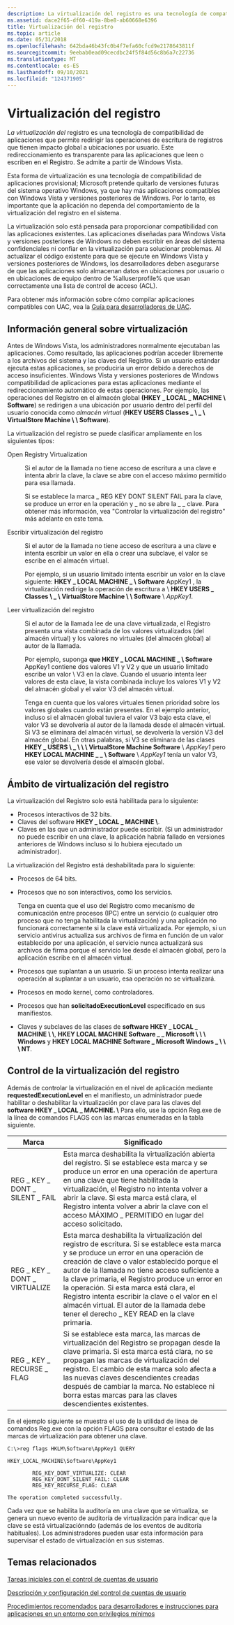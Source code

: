 ```yaml
---
description: La virtualización del registro es una tecnología de compatibilidad de aplicaciones que permite redirigir las operaciones de escritura de registros que tienen impacto global a ubicaciones por usuario.
ms.assetid: dace2f65-df60-419a-8be8-ab60668e6396
title: Virtualización del registro
ms.topic: article
ms.date: 05/31/2018
ms.openlocfilehash: 642bda46b43fc0b4f7efa60cfcd9e2178643811f
ms.sourcegitcommit: 9eebab0ead09cecdbc24f5f84d56c8b6a7c22736
ms.translationtype: MT
ms.contentlocale: es-ES
ms.lasthandoff: 09/10/2021
ms.locfileid: "124371905"
---
```

# <a name="registry-virtualization"></a>Virtualización del registro

*La virtualización del* registro es una tecnología de compatibilidad de aplicaciones que permite redirigir las operaciones de escritura de registros que tienen impacto global a ubicaciones por usuario. Este redireccionamiento es transparente para las aplicaciones que leen o escriben en el Registro. Se admite a partir de Windows Vista.

Esta forma de virtualización es una tecnología de compatibilidad de aplicaciones provisional; Microsoft pretende quitarlo de versiones futuras del sistema operativo Windows, ya que hay más aplicaciones compatibles con Windows Vista y versiones posteriores de Windows. Por lo tanto, es importante que la aplicación no dependa del comportamiento de la virtualización del registro en el sistema.

La virtualización solo está pensada para proporcionar compatibilidad con las aplicaciones existentes. Las aplicaciones diseñadas para Windows Vista y versiones posteriores de Windows no deben escribir en áreas del sistema confidenciales ni confiar en la virtualización para solucionar problemas. Al actualizar el código existente para que se ejecute en Windows Vista y versiones posteriores de Windows, los desarrolladores deben asegurarse de que las aplicaciones solo almacenan datos en ubicaciones por usuario o en ubicaciones de equipo dentro de %alluserprofile% que usan correctamente una lista de control de acceso (ACL).

Para obtener más información sobre cómo compilar aplicaciones compatibles con UAC, vea la [Guía para desarrolladores de UAC](/previous-versions/dotnet/articles/aa480150(v=msdn.10)).

## <a name="virtualization-overview"></a>Información general sobre virtualización

Antes de Windows Vista, los administradores normalmente ejecutaban las aplicaciones. Como resultado, las aplicaciones podrían acceder libremente a los archivos del sistema y las claves del Registro. Si un usuario estándar ejecuta estas aplicaciones, se produciría un error debido a derechos de acceso insuficientes. Windows Vista y versiones posteriores de Windows compatibilidad de aplicaciones para estas aplicaciones mediante el redireccionamiento automático de estas operaciones. Por ejemplo, las operaciones del Registro en el almacén global **(HKEY \_ LOCAL \_ MACHINE \\ Software**) se redirigen a una ubicación por usuario dentro del perfil del usuario conocida como *almacén virtual* (**HKEY USERS Classes \_ \\ <User SID> \_ \\ VirtualStore Machine \\ \\ Software**).

La virtualización del registro se puede clasificar ampliamente en los siguientes tipos:

<dl> <dt>

<span id="Open_Registry_Virtualization"></span><span id="open_registry_virtualization"></span><span id="OPEN_REGISTRY_VIRTUALIZATION"></span>Open Registry Virtualization
</dt> <dd>

Si el autor de la llamada no tiene acceso de escritura a una clave e intenta abrir la clave, la clave se abre con el acceso máximo permitido para esa llamada.

Si se establece la marca \_ REG KEY DONT SILENT FAIL para la clave, se produce un error en la operación y \_ no se abre la \_ \_ clave. Para obtener más información, vea "Controlar la virtualización del registro" más adelante en este tema.

</dd> <dt>

<span id="Write_Registry_Virtualization"></span><span id="write_registry_virtualization"></span><span id="WRITE_REGISTRY_VIRTUALIZATION"></span>Escribir virtualización del registro
</dt> <dd>

Si el autor de la llamada no tiene acceso de escritura a una clave e intenta escribir un valor en ella o crear una subclave, el valor se escribe en el almacén virtual.

Por ejemplo, si un usuario limitado intenta escribir un valor en la clave siguiente: **HKEY \_ LOCAL MACHINE \_ \\ Software** AppKey1 , la virtualización redirige la operación de escritura a \\  **HKEY USERS \_ Classes \\ <User SID> \_ \\ VirtualStore Machine \\ \\ Software** \\ *AppKey1*.

</dd> <dt>

<span id="Read_Registry_Virtualization"></span><span id="read_registry_virtualization"></span><span id="READ_REGISTRY_VIRTUALIZATION"></span>Leer virtualización del registro
</dt> <dd>

Si el autor de la llamada lee de una clave virtualizada, el Registro presenta una vista combinada de los valores virtualizados (del almacén virtual) y los valores no virtuales (del almacén global) al autor de la llamada.

Por ejemplo, suponga **que HKEY \_ LOCAL MACHINE \_ \\ Software** AppKey1 contiene dos valores V1 y V2 y que un usuario limitado escribe un valor \\  V3 en la clave. Cuando el usuario intenta leer valores de esta clave, la vista combinada incluye los valores V1 y V2 del almacén global y el valor V3 del almacén virtual.

Tenga en cuenta que los valores virtuales tienen prioridad sobre los valores globales cuando están presentes. En el ejemplo anterior, incluso si el almacén global tuviera el valor V3 bajo esta clave, el valor V3 se devolvería al autor de la llamada desde el almacén virtual. Si V3 se eliminara del almacén virtual, se devolvería la versión V3 del almacén global. En otras palabras, si V3 se eliminara de las clases **HKEY \_ USERS \\ <User SID> \_ \\ \\ \\ VirtualStore Machine Software** \\ *AppKey1* pero **HKEY LOCAL MACHINE \_ \_ \\ Software** \\ *AppKey1* tenía un valor V3, ese valor se devolvería desde el almacén global.

</dd> </dl>

## <a name="registry-virtualization-scope"></a>Ámbito de virtualización del registro

La virtualización del Registro solo está habilitada para lo siguiente:

-   Procesos interactivos de 32 bits.
-   Claves del software **HKEY \_ LOCAL \_ MACHINE \\**.
-   Claves en las que un administrador puede escribir. (Si un administrador no puede escribir en una clave, la aplicación habría fallado en versiones anteriores de Windows incluso si lo hubiera ejecutado un administrador).

La virtualización del Registro está deshabilitada para lo siguiente:

-   Procesos de 64 bits.
-   Procesos que no son interactivos, como los servicios.

    Tenga en cuenta que el uso del Registro como mecanismo de comunicación entre procesos (IPC) entre un servicio (o cualquier otro proceso que no tenga habilitada la virtualización) y una aplicación no funcionará correctamente si la clave está virtualizada. Por ejemplo, si un servicio antivirus actualiza sus archivos de firma en función de un valor establecido por una aplicación, el servicio nunca actualizará sus archivos de firma porque el servicio lee desde el almacén global, pero la aplicación escribe en el almacén virtual.

-   Procesos que suplantan a un usuario. Si un proceso intenta realizar una operación al suplantar a un usuario, esa operación no se virtualizará.
-   Procesos en modo kernel, como controladores.
-   Procesos que han **solicitadoExecutionLevel** especificado en sus manifiestos.
-   Claves y subclaves de las clases de **software HKEY \_ LOCAL \_ MACHINE \\ \\**, **HKEY LOCAL MACHINE Software \_ \_ Microsoft \\ \\ \\ Windows** y **HKEY LOCAL MACHINE Software \_ Microsoft Windows \_ \\ \\ \\ NT**.

## <a name="controlling-registry-virtualization"></a>Control de la virtualización del registro

Además de controlar la virtualización en el nivel de aplicación mediante **requestedExecutionLevel** en el manifiesto, un administrador puede habilitar o deshabilitar la virtualización por clave para las claves del **software HKEY \_ LOCAL \_ MACHINE. \\** Para ello, use la opción Reg.exe de la línea de comandos FLAGS con las marcas enumeradas en la tabla siguiente.



| Marca                         | Significado                                                                                                                                                                                                                                                                                                                                                                                    |
|------------------------------|--------------------------------------------------------------------------------------------------------------------------------------------------------------------------------------------------------------------------------------------------------------------------------------------------------------------------------------------------------------------------------------------|
| REG \_ KEY \_ DONT \_ SILENT \_ FAIL | Esta marca deshabilita la virtualización abierta del registro. Si se establece esta marca y se produce un error en una operación de apertura en una clave que tiene habilitada la virtualización, el Registro no intenta volver a abrir la clave. Si esta marca está clara, el Registro intenta volver a abrir la clave con el acceso MÁXIMO \_ PERMITIDO en lugar del acceso solicitado.                                                                   |
| REG \_ KEY \_ DONT \_ VIRTUALIZE   | Esta marca deshabilita la virtualización del registro de escritura. Si se establece esta marca y se produce un error en una operación de creación de clave o valor establecido porque el autor de la llamada no tiene acceso suficiente a la clave primaria, el Registro produce un error en la operación. Si esta marca está clara, el Registro intenta escribir la clave o el valor en el almacén virtual. El autor de la llamada debe tener el derecho \_ KEY READ en la clave primaria. |
| REG \_ KEY \_ RECURSE \_ FLAG      | Si se establece esta marca, las marcas de virtualización del Registro se propagan desde la clave primaria. Si esta marca está clara, no se propagan las marcas de virtualización del registro. El cambio de esta marca solo afecta a las nuevas claves descendientes creadas después de cambiar la marca. No establece ni borra estas marcas para las claves descendientes existentes.                                                                  |



 

En el ejemplo siguiente se muestra el uso de la utilidad de línea de comandos Reg.exe con la opción FLAGS para consultar el estado de las marcas de virtualización para obtener una clave.

``` syntax
C:\>reg flags HKLM\Software\AppKey1 QUERY

HKEY_LOCAL_MACHINE\Software\AppKey1

        REG_KEY_DONT_VIRTUALIZE: CLEAR
        REG_KEY_DONT_SILENT_FAIL: CLEAR
        REG_KEY_RECURSE_FLAG: CLEAR

The operation completed successfully.
```

Cada vez que se habilita la auditoría en una clave que se virtualiza, se genera un nuevo evento de auditoría de virtualización para indicar que la clave se está virtualizaciónndo (además de los eventos de auditoría habituales). Los administradores pueden usar esta información para supervisar el estado de virtualización en sus sistemas.

## <a name="related-topics"></a>Temas relacionados

<dl> <dt>

[Tareas iniciales con el control de cuentas de usuario](/previous-versions/windows/it-pro/windows-vista/cc507861(v=technet.10))
</dt> <dt>

[Descripción y configuración del control de cuentas de usuario](/previous-versions/windows/it-pro/windows-vista/cc709628(v=ws.10))
</dt> <dt>

[Procedimientos recomendados para desarrolladores e instrucciones para aplicaciones en un entorno con privilegios mínimos](/previous-versions/dotnet/articles/aa480150(v=msdn.10))
</dt> </dl>

 

 
